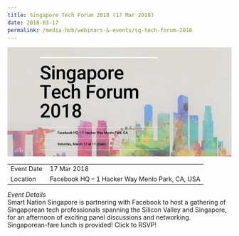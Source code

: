 ```yaml
---
title: Singapore Tech Forum 2018 (17 Mar 2018)
date: 2018-03-17
permalink: /media-hub/webinars-&-events/sg-tech-forum-2018
---
```

![Singapore Tech forum 2018](/images/media-hub/events/till-2020/sg-tech-forum-2018.jpeg)

<table style="width:100%">
  <tr>
    <td style="width:20%">Event Date</td>	
    <td style="width:80%">17 Mar 2018</td>	
  </tr>
  <tr>
	<td>Location</td>
	<td>Facebook HQ – 1 Hacker Way Menlo Park, CA, USA</td>	
  </tr>
</table>

*Event Details*<br>	
Smart Nation Singapore is partnering with Facebook to host a gathering of Singaporean tech professionals spanning the Silicon Valley and Singapore, for an afternoon of exciting panel discussions and networking. Singaporean-fare lunch is provided! Click to RSVP!
